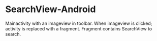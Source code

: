 # SearchView-Android
Mainactivity with an imageview in toolbar. When imageview is clicked; activity is replaced with a fragment. Fragment contains SearchView to search.
